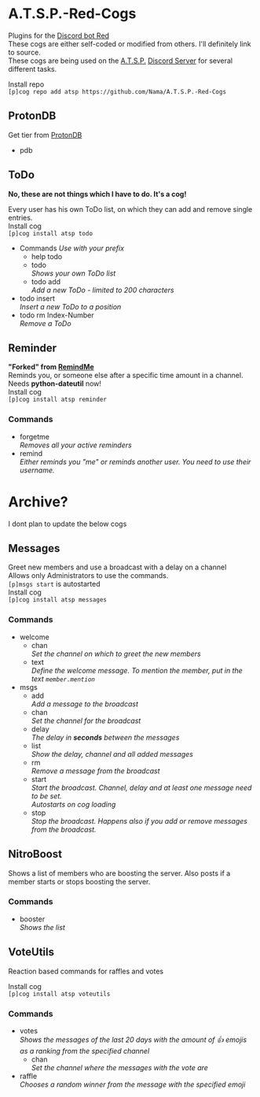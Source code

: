 # A.T.S.P.-Red-Cogs
Plugins for the [Discord bot Red](https://github.com/Cog-Creators/Red-DiscordBot)  
These cogs are either self-coded or modified from others. I'll definitely link to source.  
These cogs are being used on the [A.T.S.P.](https://yamahi.eu) [Discord Server](https://s.yamahi.eu/chat) for several different tasks.

Install repo  
`[p]cog repo add atsp https://github.com/Nama/A.T.S.P.-Red-Cogs`  

## ProtonDB
Get tier from [ProtonDB](https://www.protondb.com)

* pdb

## ToDo
**No, these are not things which I have to do. It's a cog!**  

Every user has his own ToDo list, on which they can add and remove single entries.  
Install cog  
`[p]cog install atsp todo`
* Commands *Use with your prefix*
  * help todo
  * todo  
    *Shows your own ToDo list*
  * todo add  
    *Add a new ToDo - limited to 200 characters*
* todo insert  
    *Insert a new ToDo to a position*
* todo rm Index-Number  
    *Remove a ToDo*

## Reminder
**"Forked" from [RemindMe](https://github.com/Twentysix26/Red-Cogs/)**  
Reminds you, or someone else after a specific time amount in a channel. Needs **python-dateutil** now!  
Install cog  
`[p]cog install atsp reminder`

### Commands
* forgetme  
  *Removes all your active reminders*
* remind  
  *Either reminds you "me" or reminds another user. You need to use their username.*

# Archive?
I dont plan to update the below cogs
## Messages
Greet new members and use a broadcast with a delay on a channel  
Allows only Administrators to use the commands.  
`[p]msgs start` is autostarted  
Install cog  
`[p]cog install atsp messages`

### Commands
* welcome
  * chan  
    *Set the channel on which to greet the new members*
  * text  
    *Define the welcome message. To mention the member, put in the text `member.mention`*
* msgs
  * add  
    *Add a message to the broadcast*
  * chan  
    *Set the channel for the broadcast*
  * delay  
    *The delay in __seconds__ between the messages*
  * list  
    *Show the delay, channel and all added messages*
  * rm  
    *Remove a message from the broadcast*
  * start  
    *Start the broadcast. Channel, delay and at least one message need to be set.*  
    *Autostarts on cog loading*
  * stop  
    *Stop the broadcast. Happens also if you add or remove messages from the broadcast.*

## NitroBoost
Shows a list of members who are boosting the server. Also posts if a member starts or stops boosting the server.

### Commands
* booster  
  *Shows the list*

## VoteUtils
Reaction based commands for raffles and votes

Install cog  
`[p]cog install atsp voteutils`

### Commands
* votes  
  *Shows the messages of the last 20 days with the amount of :thumbsup: emojis as a ranking from the specified channel*
  * chan  
    *Set the channel where the messages with the vote are*
* raffle  
  *Chooses a random winner from the message with the specified emoji*